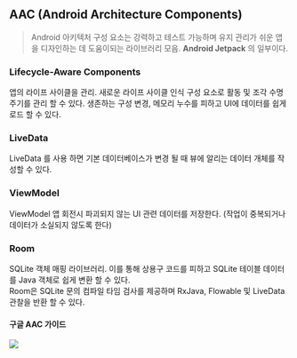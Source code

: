 ## AAC (Android Architecture Components)

>Android 아키텍처 구성 요소는 강력하고 테스트 가능하며 유지 관리가 쉬운 앱을 디자인하는 데 도움이되는 라이브러리 모음.
**Android Jetpack** 의 일부이다.

### Lifecycle-Aware Components
앱의 라이프 사이클을 관리. 
새로운 라이프 사이클 인식 구성 요소로 활동 및 조각 수명주기를 관리 할 수 있다.
생존하는 구성 변경, 메모리 누수를 피하고 UI에 데이터를 쉽게로드 할 수 있다.

### LiveData
LiveData 를 사용 하면 기본 데이터베이스가 변경 될 때 뷰에 알리는 데이터 개체를 작성할 수 있다.

### ViewModel
ViewModel 앱 회전시 파괴되지 않는 UI 관련 데이터를 저장한다.
(작업이 중복되거나 데이터가 소실되지 않도록 한다)

### Room
SQLite 객체 매핑 라이브러리.
이를 통해 상용구 코드를 피하고 SQLite 테이블 데이터를 Java 객체로 쉽게 변환 할 수 있다.<br>
Room은 SQLite 문의 컴파일 타임 검사를 제공하며 RxJava, Flowable 및 LiveData 관찰을 반환 할 수 있다.


#### 구글 AAC 가이드
![](https://developer.android.com/topic/libraries/architecture/images/final-architecture.png)
